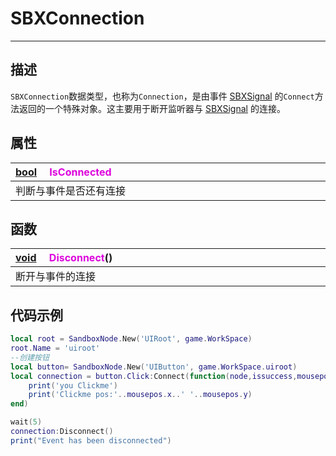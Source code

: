 # SBXConnection
------------------------------------------------------------------------------------------
## 描述

`SBXConnection`数据类型，也称为`Connection`，是由事件 [SBXSignal](/Api/DataType/SBXSignal.md) 的`Connect`方法返回的一个特殊对象。这主要用于断开监听器与 [SBXSignal](/Api/DataType/SBXSignal.md) 的连接。

## 属性

|<div style="width:700px">[bool](/Api/DataType/Bool.md) &emsp;<font color="dd00dd">IsConnected</font></div>|
|:---|
|判断与事件是否还有连接|

## 函数

|<div style="width:700px">[void](/Api/DataType/Void.md) &emsp;<font color="dd00dd">Disconnect</font>()</div>|
|:---|
|断开与事件的连接|


## 代码示例

```lua
local root = SandboxNode.New('UIRoot', game.WorkSpace)
root.Name = 'uiroot'
--创建按钮
local button= SandboxNode.New('UIButton', game.WorkSpace.uiroot)
local connection = button.Click:Connect(function(node,issuccess,mousepos) 
    print('you Clickme')
    print('Clickme pos:'..mousepos.x..' '..mousepos.y)
end)

wait(5)
connection:Disconnect()
print("Event has been disconnected")
```